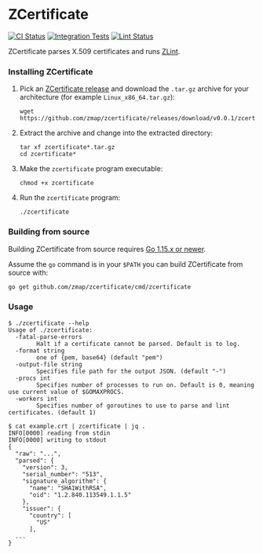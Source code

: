 # ZCertificate

[![CI Status](https://github.com/zmap/zcertificate/workflows/Go/badge.svg)](https://github.com/zmap/zcertificate/actions?query=workflow%3AGo)
[![Integration Tests](https://github.com/zmap/zcertificate/workflows/integration-test/badge.svg)](https://github.com/zmap/zcertificate/actions?query=workflow%3Aintegration-test)
[![Lint Status](https://github.com/zmap/zcertificate/workflows/golangci-lint/badge.svg)](https://github.com/zmap/zcertificate/actions?query=workflow%3Agolangci-lint)

ZCertificate parses X.509 certificates and runs [ZLint](https://github.com/zmap/zlint).

### Installing ZCertificate

1. Pick an [ZCertificate release][releases] and download the `.tar.gz` archive for
   your architecture (for example `Linux_x86_64.tar.gz`):

       wget https://github.com/zmap/zcertificate/releases/download/v0.0.1/zcertificate_0.0.1_Linux_x86_64.tar.gz

1. Extract the archive and change into the extracted directory:

       tar xf zcertificate*.tar.gz
       cd zcertificate*

1. Make the `zcertificate` program executable:

       chmod +x zcertificate 

1. Run the `zcertificate` program:

       ./zcertificate

[releases]: https://github.com/zmap/zcertificate/releases

### Building from source

Building ZCertificate from source requires [Go 1.15.x or
newer](https://golang.org/doc/install). 

Assume the `go` command is in your `$PATH` you can build ZCertificate from
source with:

```bash
go get github.com/zmap/zcertificate/cmd/zcertificate
```

### Usage

```
$ ./zcertificate --help
Usage of ./zcertificate:
  -fatal-parse-errors
    	Halt if a certificate cannot be parsed. Default is to log.
  -format string
    	one of {pem, base64} (default "pem")
  -output-file string
    	Specifies file path for the output JSON. (default "-")
  -procs int
    	Specifies number of processes to run on. Default is 0, meaning use current value of $GOMAXPROCS.
  -workers int
    	Specifies number of goroutines to use to parse and lint certificates. (default 1)

$ cat example.crt | zcertificate | jq .
INFO[0000] reading from stdin
INFO[0000] writing to stdout
{
  "raw": "...",
  "parsed": {
    "version": 3,
    "serial_number": "513",
    "signature_algorithm": {
      "name": "SHA1WithRSA",
      "oid": "1.2.840.113549.1.1.5"
    },
    "issuer": {
      "country": [
        "US"
      ],
  ...
}
```
